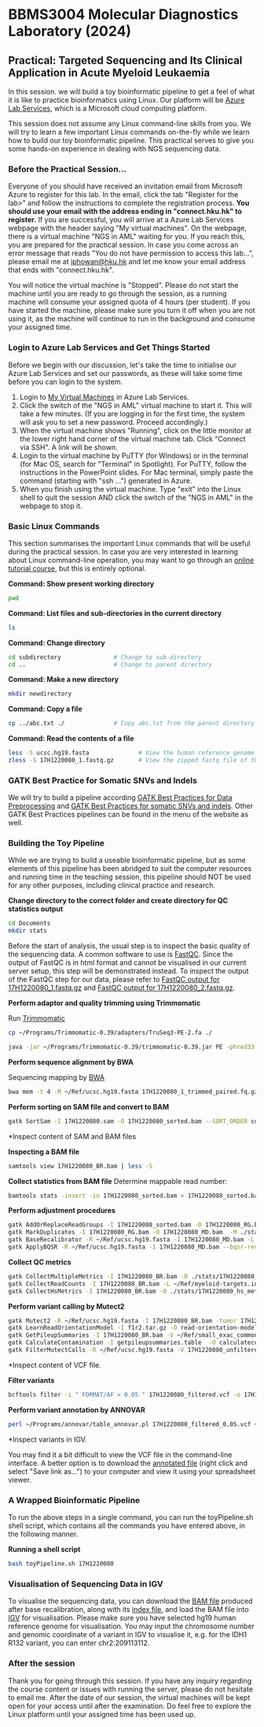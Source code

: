 # BBMS3004 Molecular Diagnostics Laboratory (2024)
## Practical: Targeted Sequencing and Its Clinical Application in Acute Myeloid Leukaemia

In this session. we will build a toy bioinformatic pipeline to get a feel of what it is like to practice bioinformatics using Linux. Our platform will be [Azure Lab Services](https://labs.azure.com/), which is a Microsoft cloud computing platform.

This session does not assume any Linux command-line skills from you. We will try to learn a few important Linux commands on-the-fly while we learn how to build our toy bioinformatic pipeline. This practical serves to give you some hands-on experience in dealing with NGS sequencing data.

### Before the Practical Session...

Everyone of you should have received an invitation email from Microsoft Azure to register for this lab. In the email, click the tab "Register for the lab>" and follow the instructions to complete the registration process. **You should use your email with the address ending in "connect.hku.hk" to register.** If you are successful, you will arrive at a Azure Lab Services webpage with the header saying "My virtual machines". On the webpage, there is a virtual machine "NGS in AML" waiting for you. If you reach this, you are prepared for the practical session. In case you come across an error message that reads "You do not have permission to access this lab...", please email me at iphowan@hku.hk and let me know your email address that ends with "connect.hku.hk".

You will notice the virtual machine is "Stopped". Please do not start the machine until you are ready to go through the session, as a running machine will consume your assigned quota of 4 hours (per student). If you have started the machine, please make sure you turn it off when you are not using it, as the machine will continue to run in the background and consume your assigned time.

### Login to Azure Lab Services and Get Things Started

Before we begin with our discussion, let's take the time to initialise our Azure Lab Services and set our passwords, as these will take some time before you can login to the system.

1. Login to [My Virtual Machines](https://labs.azure.com/virtualmachines) in Azure Lab Services.
2. Click the switch of the "NGS in AML" virtual machine to start it. This will take a few minutes. (If you are logging in for the first time, the system will ask you to set a new password. Proceed accordingly.)
3. When the virtual machine shows "Running", click on the little monitor at the lower right hand corner of the virtual machine tab. Click "Connect via SSH". A link will be shown.
4. Login to the virtual machine by PuTTY (for Windows) or in the terminal (for Mac OS, search for "Terminal" in Spotlight). For PuTTY, follow the instructions in the PowerPoint slides. For Mac terminal, simply paste the command (starting with "ssh ...") generated in Azure.
5. When you finish using the virtual machine. Type "exit" into the Linux shell to quit the session AND click the switch of the "NGS in AML" in the webpage to stop it.

### Basic Linux Commands
This section summarises the important Linux commands that will be useful during the practical session. In case you are very interested in learning about Linux command-line operation, you may want to go through an [online tutorial course](https://rnabio.org/module-00-setup/0000/08/01/Unix/), but this is entirely optional.

**Command: Show present working directory**
```bash
pwd
```

**Command: List files and sub-directories in the current directory**
```bash
ls
```

**Command: Change directory**
```bash
cd subdirectory               # Change to sub-directory
cd ..                         # Change to parent directory
```

**Command: Make a new directory**
```bash
mkdir newdirectory
```

**Command: Copy a file**
```bash
cp ../abc.txt ./              # Copy abc.txt from the parent directory to the current directory
```

**Command: Read the contents of a file**
```bash
less -S ucsc.hg19.fasta              # View the human reference genome hg19 (in fasta format)
zless -S 17H1220080_1.fastq.gz       # View the zipped fastq file of the AML patient (in gzipped fastq format)
```

### GATK Best Practice for Somatic SNVs and Indels

We will try to build a pipeline according [GATK Best Practices for Data Preprocessing](https://gatk.broadinstitute.org/hc/en-us/articles/360035535912) and [GATK Best Practices for somatic SNVs and indels](https://gatk.broadinstitute.org/hc/en-us/articles/360035894731-Somatic-short-variant-discovery-SNVs-Indels-). Other GATK Best Practices pipelines can be found in the menu of the website as well.

### Building the Toy Pipeline

While we are trying to build a useable bioinformatic pipeline, but as some elements of this pipeline has been abridged to suit the computer resources and running time in the teaching session, this pipeline should NOT be used for any other purposes, including clinical practice and research.

**Change directory to the correct folder and create directory for QC statistics output**
```bash
cd Documents
mkdir stats
```

Before the start of analysis, the usual step is to inspect the basic quality of the sequencing data. A common software to use is [FastQC](https://www.bioinformatics.babraham.ac.uk/projects/fastqc/). Since the output of FastQC is in html format and cannot be visualised in our current server setup, this step will be demonstrated instead. To inspect the output of the FastQC step for our data, please refer to [FastQC output for 17H1220080_1.fastq.gz](https://htmlpreview.github.io/?https://github.com/QMH-HAEM/BBMS3004_AML/blob/main/17H1220080_1_fastqc.html) and [FastQC output for 17H1220080_2.fastq.gz](https://htmlpreview.github.io/?https://github.com/QMH-HAEM/BBMS3004_AML/blob/main/17H1220080_2_fastqc.html).

**Perform adaptor and quality trimming using Trimmomatic**

Run [Trimmomatic](http://www.usadellab.org/cms/uploads/supplementary/Trimmomatic/TrimmomaticManual_V0.32.pdf)

```bash
cp ~/Programs/Trimmomatic-0.39/adapters/TruSeq3-PE-2.fa ./

java -jar ~/Programs/Trimmomatic-0.39/trimmomatic-0.39.jar PE -phred33 17H1220080_1.fastq.gz 17H1220080_2.fastq.gz 17H1220080_1_trimmed_paired.fq.gz 17H1220080_1_trimmed_unpaired.fq.gz 17H1220080_2_trimmed_paired.fq.gz 17H1220080_2_trimmed_unpaired.fq.gz ILLUMINACLIP:TruSeq3-PE-2.fa:2:30:10 LEADING:10 TRAILING:10 SLIDINGWINDOW:4:15 MINLEN:40
```

**Perform sequence alignment by BWA**

Sequencing mapping by [BWA](http://bio-bwa.sourceforge.net/)

```bash
bwa mem -t 4 -M ~/Ref/ucsc.hg19.fasta 17H1220080_1_trimmed_paired.fq.gz 17H1220080_2_trimmed_paired.fq.gz > 17H1220080.sam
```

**Perform sorting on SAM file and convert to BAM**
```bash
gatk SortSam -I 17H1220080.sam -O 17H1220080_sorted.bam --SORT_ORDER coordinate
```
*Inspect content of SAM and BAM files

**Inspecting a BAM file**
```bash
samtools view 17H1220080_BR.bam | less -S
```

**Collect statistics from BAM file**
Determine mappable read number:
```bash
bamtools stats -insert -in 17H1220080_sorted.bam > 17H1220080_sorted.bamtools.stats
```

**Perform adjustment procedures**
```bash
gatk AddOrReplaceReadGroups -I 17H1220080_sorted.bam -O 17H1220080_RG.bam --RGID SPACE --RGLB panel --RGPL ILLUMINA --RGPU unit1 --RGSM 17H1220080
gatk MarkDuplicates -I 17H1220080_RG.bam -O 17H1220080_MD.bam  -M ./stats/17H1220080_MD.stats --CREATE_INDEX true
gatk BaseRecalibrator -R ~/Ref/ucsc.hg19.fasta -I 17H1220080_MD.bam -L ~/Ref/myeloid-targets.interval_list -ip 50 --known-sites ~/Ref/dbsnp_138.hg19.vcf --known-sites ~/Ref/Mills_and_1000G_gold_standard.indels.hg19.vcf -O 17H1220080_recal_data.table
gatk ApplyBQSR -R ~/Ref/ucsc.hg19.fasta -I 17H1220080_MD.bam --bqsr-recal-file 17H1220080_recal_data.table -O 17H1220080_BR.bam
```

**Collect QC metrics**
```bash
gatk CollectMultipleMetrics -I 17H1220080_BR.bam -O ./stats/17H1220080_GATK
gatk CollectReadCounts -I 17H1220080_BR.bam -L ~/Ref/myeloid-targets.interval_list --interval-merging-rule OVERLAPPING_ONLY --format TSV -O ./stats/17H1220080.counts.tsv
gatk CollectHsMetrics -I 17H1220080_BR.bam -O ./stats/17H1220080_hs_metrics.txt -R ~/Ref/ucsc.hg19.fasta -BI ~/Ref/myeloid-probe-coords.interval_list -TI ~/Ref/myeloid-targets.interval_list
```

**Perform variant calling by Mutect2**
```bash
gatk Mutect2 -R ~/Ref/ucsc.hg19.fasta -I 17H1220080_BR.bam -tumor 17H1220080 -L ~/Ref/myeloid-targets.interval_list  -germline-resource ~/Ref/af-only-gnomad.myeloid.bedtools.vcf.gz --f1r2-tar-gz f1r2.tar.gz -O 17H1220080_unfiltered.vcf
gatk LearnReadOrientationModel -I f1r2.tar.gz -O read-orientation-model.tar.gz
gatk GetPileupSummaries -I 17H1220080_BR.bam -V ~/Ref/small_exac_common_myeloid.vcf.gz -L ~/Ref/small_exac_common_myeloid.vcf.gz  -O getpileupsummaries.table
gatk CalculateContamination -I getpileupsummaries.table  -O calculatecontamination.table
gatk FilterMutectCalls -R ~/Ref/ucsc.hg19.fasta -V 17H1220080_unfiltered.vcf --contamination-table calculatecontamination.table --ob-priors read-orientation-model.tar.gz -O 17H1220080_filtered.vcf
```
*Inspect content of VCF file.

**Filter variants**
```bash 
bcftools filter -i " FORMAT/AF > 0.05 " 17H1220080_filtered.vcf -o 17H1220080_filtered_0.05.vcf
```

**Perform variant annotation by ANNOVAR**
```bash
perl ~/Programs/annovar/table_annovar.pl 17H1220080_filtered_0.05.vcf ~/Programs/annovar/humandb/ -buildver hg19 -out 17H1220080_filtered_annotate -remove -protocol refGene,cosmic86,clinvar_20170905,exac03nontcga,gnomad_exome -operation g,f,f,f,f -nastring . -vcfinput
```
*Inspect variants in IGV.

You may find it a bit difficult to view the VCF file in the command-line interface. A better option is to download the [annotated file](https://github.com/QMH-HAEM/BBMS3004_AML/raw/main/17H1220080_filtered_annotate.hg19_multianno.txt) (right click and select "Save link as...") to your computer and view it using your spreadsheet viewer.

### A Wrapped Bioinformatic Pipeline

To run the above steps in a single command, you can run the toyPipeline.sh shell script, which contains all the commands you have entered above, in the following manner.

**Running a shell script**
```bash
bash toyPipeline.sh 17H1220080
```

### Visualisation of Sequencing Data in IGV

To visualise the sequencing data, you can download the [BAM file](https://github.com/QMH-HAEM/BBMS3004_AML/raw/main/17H1220080_BR.bam) produced after base recalibration, along with its [index file](https://github.com/QMH-HAEM/BBMS3004_AML/raw/main/17H1220080_BR.bai), and load the BAM file into [IGV](https://software.broadinstitute.org/software/igv/download) for visualisation. Please make sure you have selected hg19 human reference genome for visualisation. You may input the chromosome number and genomic coordinate of a variant in IGV to visualise it, e.g. for the IDH1 R132 variant, you can enter chr2:209113112.

### After the session

Thank you for going through this session. If you have any inquiry regarding the course content or issues with running the server, please do not hesitate to email me. After the date of our session, the virtual machines will be kept open for your access until after the examination. Do feel free to explore the Linux platform until your assigned time has been used up.
